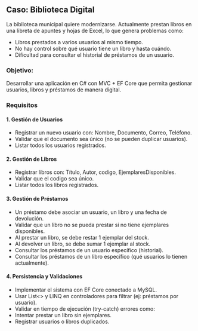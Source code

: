 ## Caso: Biblioteca Digital

La biblioteca municipal quiere modernizarse. Actualmente prestan libros en una libreta de apuntes y hojas de Excel, lo que genera problemas como:

- Libros prestados a varios usuarios al mismo tiempo.
- No hay control sobre qué usuario tiene un libro y hasta cuándo.
- Dificultad para consultar el historial de préstamos de un usuario.
  
### Objetivo:
  Desarrollar una aplicación en C# con MVC + EF Core que permita gestionar usuarios, libros y préstamos de manera digital.

### Requisitos

#### 1. Gestión de Usuarios

- Registrar un nuevo usuario con: Nombre, Documento, Correo, Teléfono.
- Validar que el documento sea único (no se pueden duplicar usuarios).
- Listar todos los usuarios registrados.

#### 2. Gestión de Libros

- Registrar libros con: Título, Autor, codigo, EjemplaresDisponibles.
- Validar que el codigo sea único.
- Listar todos los libros registrados.

#### 3. Gestión de Préstamos

- Un préstamo debe asociar un usuario, un libro y una fecha de devolución.
- Validar que un libro no se pueda prestar si no tiene ejemplares disponibles.
- Al prestar un libro, se debe restar 1 ejemplar del stock.
- Al devolver un libro, se debe sumar 1 ejemplar al stock.
- Consultar los préstamos de un usuario específico (historial).
- Consultar los préstamos de un libro específico (qué usuarios lo tienen actualmente).

#### 4. Persistencia y Validaciones

- Implementar el sistema con EF Core conectado a MySQL.
- Usar List<> y LINQ en controladores para filtrar (ej: préstamos por usuario).
- Validar en tiempo de ejecución (try-catch) errores como:
- Intentar prestar un libro sin ejemplares.
- Registrar usuarios o libros duplicados.

